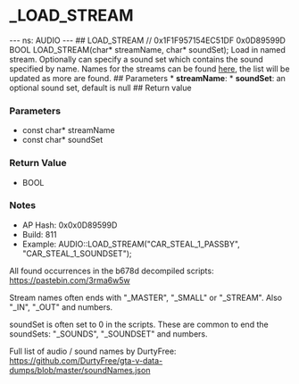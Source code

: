 # _LOAD_STREAM

--- ns: AUDIO --- ## LOAD_STREAM  // 0x1F1F957154EC51DF 0x0D89599D BOOL LOAD_STREAM(char* streamName, char* soundSet);  Load in named stream. Optionally can specify a sound set which contains the sound specified by name.  Names for the streams can be found [here](https://gist.github.com/4mmonium/2bd2c9c54d6ca5cbdb7b156a82a3a85a ), the list will be updated as more are found.  ## Parameters * **streamName**: * **soundSet**: an optional sound set, default is null  ## Return value

### Parameters
* const char* streamName
* const char* soundSet

### Return Value
* BOOL

### Notes
* AP Hash: 0x0x0D89599D
* Build: 811
* Example:
AUDIO::LOAD_STREAM("CAR_STEAL_1_PASSBY", "CAR_STEAL_1_SOUNDSET");

All found occurrences in the b678d decompiled scripts: https://pastebin.com/3rma6w5w

Stream names often ends with "_MASTER", "_SMALL" or "_STREAM". Also "_IN", "_OUT" and numbers.   

soundSet is often set to 0 in the scripts. These are common to end the soundSets: "_SOUNDS", "_SOUNDSET" and numbers.

Full list of audio / sound names by DurtyFree: https://github.com/DurtyFree/gta-v-data-dumps/blob/master/soundNames.json

